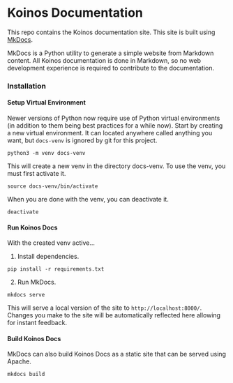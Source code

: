 # Koinos Documentation

This repo contains the Koinos documentation site. This site is built using [MkDocs](https://www.mkdocs.org/).

MkDocs is a Python utility to generate a simple website from Markdown content. All Koinos documentation is done in Markdown, so no web development experience is required to contribute to the documentation.

### Installation

#### Setup Virtual Environment

Newer versions of Python now require use of Python virtual environments (in addition to them being best practices for a while now). Start by creating a new virtual environment. It can located anywhere called anything you want, but `docs-venv` is ignored by git for this project.

```
python3 -m venv docs-venv
```

This will create a new venv in the directory docs-venv. To use the venv, you must first activate it.

```
source docs-venv/bin/activate
```

When you are done with the venv, you can deactivate it.

```
deactivate
```

#### Run Koinos Docs

With the created venv active...

1. Install dependencies.

```
pip install -r requirements.txt
```

2. Run MkDocs.

```
mkdocs serve
```

This will serve a local version of the site to `http://localhost:8000/`. Changes you make to the site will be automatically reflected here allowing for instant feedback.

#### Build Koinos Docs

MkDocs can also build Koinos Docs as a static site that can be served using Apache.

```
mkdocs build
```
